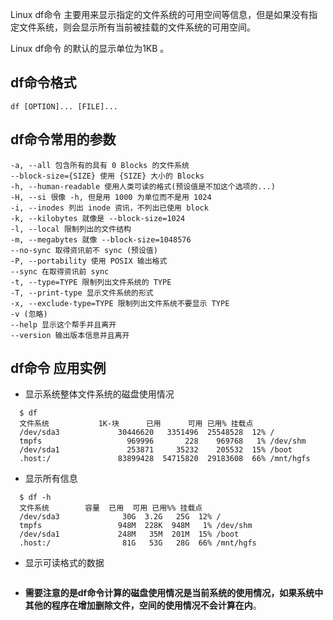 Linux df命令 主要用来显示指定的文件系统的可用空间等信息，但是如果没有指定文件系统，则会显示所有当前被挂载的文件系统的可用空间。

Linux df命令 的默认的显示单位为1KB 。
## df命令格式
````
df [OPTION]... [FILE]...
````
## df命令常用的参数
````
-a, --all 包含所有的具有 0 Blocks 的文件系统 
--block-size={SIZE} 使用 {SIZE} 大小的 Blocks
-h, --human-readable 使用人类可读的格式(预设值是不加这个选项的...)
-H, --si 很像 -h, 但是用 1000 为单位而不是用 1024
-i, --inodes 列出 inode 资讯，不列出已使用 block
-k, --kilobytes 就像是 --block-size=1024
-l, --local 限制列出的文件结构
-m, --megabytes 就像 --block-size=1048576
--no-sync 取得资讯前不 sync (预设值)
-P, --portability 使用 POSIX 输出格式
--sync 在取得资讯前 sync
-t, --type=TYPE 限制列出文件系统的 TYPE
-T, --print-type 显示文件系统的形式
-x, --exclude-type=TYPE 限制列出文件系统不要显示 TYPE
-v (忽略)
--help 显示这个帮手并且离开
--version 输出版本信息并且离开
````
## df命令 应用实例
* 显示系统整体文件系统的磁盘使用情况

````
  $ df
  文件系统	         1K-块      已用      可用 已用% 挂载点
  /dev/sda3             30446620   3351496  25548528  12% /
  tmpfs                   969996       228    969768   1% /dev/shm
  /dev/sda1               253871     35232    205532  15% /boot
  .host:/               83899428  54715820  29183608  66% /mnt/hgfs
````

* 显示所有信息

````
  $ df -h
  文件系统	      容量  已用  可用 已用%% 挂载点
  /dev/sda3              30G  3.2G   25G  12% /
  tmpfs                 948M  228K  948M   1% /dev/shm
  /dev/sda1             248M   35M  201M  15% /boot
  .host:/                81G   53G   28G  66% /mnt/hgfs
````

* 显示可读格式的数据
````

````

* **需要注意的是df命令计算的磁盘使用情况是当前系统的使用情况，如果系统中其他的程序在增加删除文件，空间的使用情况不会计算在内**。
